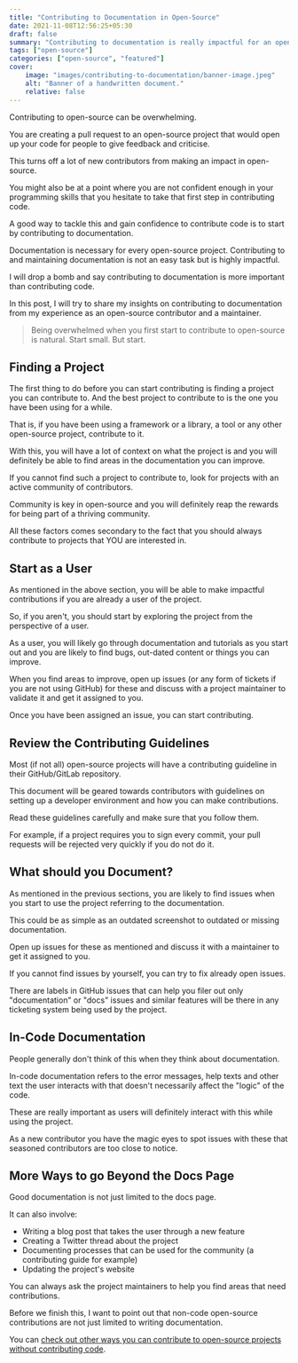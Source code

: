```yaml
---
title: "Contributing to Documentation in Open-Source"
date: 2021-11-08T12:56:25+05:30
draft: false
summary: "Contributing to documentation is really impactful for an open-source project. It can also be a stepping stone to make code contributions. Learn how."
tags: ["open-source"]
categories: ["open-source", "featured"]
cover:
    image: "images/contributing-to-documentation/banner-image.jpeg"
    alt: "Banner of a handwritten document."
    relative: false
---
```


Contributing to open-source can be overwhelming.

You are creating a pull request to an open-source project that would open up your code for people to give feedback and criticise.

This turns off a lot of new contributors from making an impact in open-source.

You might also be at a point where you are not confident enough in your programming skills that you hesitate to take that first step in contributing code.

A good way to tackle this and gain confidence to contribute code is to start by contributing to documentation.

Documentation is necessary for every open-source project. Contributing to and maintaining documentation is not an easy task but is highly impactful.

I will drop a bomb and say contributing to documentation is more important than contributing code.

In this post, I will try to share my insights on contributing to documentation from my experience as an open-source contributor and a maintainer.

> Being overwhelmed when you first start to contribute to open-source is natural. Start small. But start.

## Finding a Project

The first thing to do before you can start contributing is finding a project you can contribute to. And the best project to contribute to is the one you have been using for a while.

That is, if you have been using a framework or a library, a tool or any other open-source project, contribute to it.

With this, you will have a lot of context on what the project is and you will definitely be able to find areas in the documentation you can improve.

If you cannot find such a project to contribute to, look for projects with an active community of contributors.

Community is key in open-source and you will definitely reap the rewards for being part of a thriving community.

All these factors comes secondary to the fact that you should always contribute to projects that YOU are interested in.

## Start as a User

As mentioned in the above section, you will be able to make impactful contributions if you are already a user of the project.

So, if you aren't, you should start by exploring the project from the perspective of a user.

As a user, you will likely go through documentation and tutorials as you start out and you are likely to find bugs, out-dated content or things you can improve.

When you find areas to improve, open up issues (or any form of tickets if you are not using GitHub) for these and discuss with a project maintainer to validate it and get it assigned to you.

Once you have been assigned an issue, you can start contributing.

## Review the Contributing Guidelines

Most (if not all) open-source projects will have a contributing guideline in their GitHub/GitLab repository.

This document will be geared towards contributors with guidelines on setting up a developer environment and how you can make contributions.

Read these guidelines carefully and make sure that you follow them.

For example, if a project requires you to sign every commit, your pull requests will be rejected very quickly if you do not do it.

## What should you Document?

As mentioned in the previous sections, you are likely to find issues when you start to use the project referring to the documentation.

This could be as simple as an outdated screenshot to outdated or missing documentation.

Open up issues for these as mentioned and discuss it with a maintainer to get it assigned to you.

If you cannot find issues by yourself, you can try to fix already open issues.

There are labels in GitHub issues that can help you filer out only "documentation" or "docs" issues and similar features will be there in any ticketing system being used by the project.

## In-Code Documentation

People generally don't think of this when they think about documentation.

In-code documentation refers to the error messages, help texts and other text the user interacts with that doesn't necessarily affect the "logic" of the code.

These are really important as users will definitely interact with this while using the project.

As a new contributor you have the magic eyes to spot issues with these that seasoned contributors are too close to notice.

## More Ways to go Beyond the Docs Page

Good documentation is not just limited to the docs page.

It can also involve:

* Writing a blog post that takes the user through a new feature
* Creating a Twitter thread about the project
* Documenting processes that can be used for the community (a contributing guide for example)
* Updating the project's website

You can always ask the project maintainers to help you find areas that need contributions.

Before we finish this, I want to point out that non-code open-source contributions are not just limited to writing documentation.

You can [check out other ways you can contribute to open-source projects without contributing code](../non-code-contributions-to-open-source).